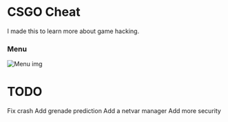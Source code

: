 # CSGO Cheat
I made this to learn more about game hacking.

### Menu
![Menu img](https://i.imgur.com/ByiHneG.png)

# TODO
Fix crash
Add grenade prediction
Add a netvar manager
Add more security